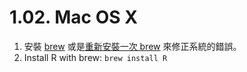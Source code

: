 # 1.02. Mac OS X

1. 安裝 [brew](https://github.com/Homebrew/homebrew/blob/master/share/doc/homebrew/Installation.md#installation) 或是[重新安裝一次 brew](http://coolestguidesontheplanet.com/installing-homebrew-os-x-yosemite-10-10-package-manager-unix-apps/) 來修正系統的錯誤。
2. Install R with brew: `brew install R`

